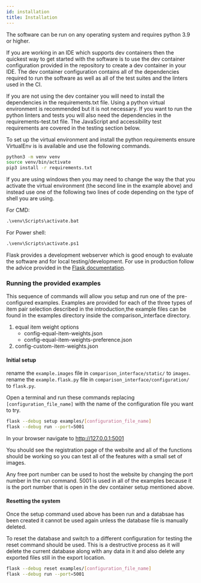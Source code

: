 ```yaml
---
id: installation
title: Installation
---
```


The software can be run on any operating system and requires python 3.9 or higher.

If you are working in an IDE which supports dev containers then the quickest way to get started with the software is to use the dev container configuration provided in the repository to create a dev container in your IDE. The dev container configuration contains all of the dependencies required to run the software as well as all of the test suites and the linters used in the CI.

If you are not using the dev container you will need to install the dependencies in the requirements.txt file. Using a python virtual environment is recommended but it is not necessary. If you want to run the python linters and tests you will also need the dependencies in the requirements-test.txt file. The JavaScript and accessibility test requirements are covered in the testing section below.

To set up the virtual environment and install the python requirements ensure VirtualEnv is is available and use the following commands.

```bash
python3 -m venv venv
source venv/bin/activate
pip3 install -r requirements.txt
```

If you are using windows then you may need to change the way the that you activate the virtual environment (the second line in the example above) and instead use one of the following two lines of code depending on the type of shell you are using.

For CMD:

```ps
.\venv\Scripts\activate.bat
```

For Power shell:

```ps
.\venv\Scripts\activate.ps1
```

Flask provides a development webserver which is good enough to evaluate the software and for local testing/development. For use in production follow the advice provided in the [Flask documentation](https://flask.palletsprojects.com/en/3.0.x/deploying/).

### Running the provided examples

This sequence of commands will allow you setup and run one of the pre-configured examples. Examples are provided for each of the three types of item pair selection described in the introduction,the example files can be found in the examples directory inside the comparison_interface directory.

1. equal item weight options
    * config-equal-item-weights.json
    * config-equal-item-weights-preference.json
1. config-custom-item-weights.json

#### Initial setup

rename the `example.images` file in `comparison_interface/static/` to `images`.
rename the `example.flask.py` file in `comparison_interface/configuration/` to `flask.py`.

Open a terminal and run these commands replacing ```[configuration_file_name]``` with the name of the configuration file you want to try.

```bash
flask --debug setup examples/[configuration_file_name]
flask --debug run --port=5001
```

In your browser navigate to <http://127.0.0.1:5001>

You should see the registration page of the website and all of the functions should be working so you can test all of the features with a small set of images.

Any free port number can be used to host the website by changing the port number in the run command. 5001 is used in all of the examples because it is the port number that is open in the dev container setup mentioned above.

#### Resetting the system

Once the setup command used above has been run and a databsae has been created it cannot be used again unless the database file is manually deleted.

To reset the database and switch to a different configuration for testing the reset command should be used. This is a destructive process as it will delete the current database along with any data in it and also delete any exported files still in the export location.

```bash
flask --debug reset examples/[configuration_file_name]
flask --debug run --port=5001
```
